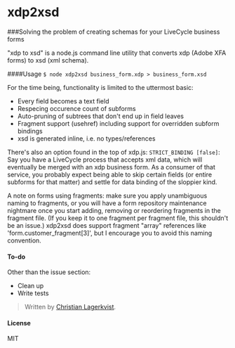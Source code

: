 
xdp2xsd
=======

###Solving the problem of creating schemas for your LiveCycle business forms

"xdp to xsd" is a node.js command line utility that converts xdp (Adobe XFA forms) to xsd (xml schema).

####Usage
`$ node xdp2xsd business_form.xdp > business_form.xsd` 

For the time being, functionality is limited to the uttermost basic:

* Every field becomes a text field
* Respecing occurence count of subforms
* Auto-pruning of subtrees that don't end up in field leaves
* Fragment support (usehref) including support for overridden subform bindings
* xsd is generated inline, i.e. no types/references

There's also an option found in the top of xdp.js: `STRICT_BINDING [false]`: Say you have a LiveCycle process that accepts xml data, which will eventually be merged with an xdp business form. As a consumer of that service, you  probably expect being able to skip certain fields (or entire subforms for that matter) and settle for data binding of the sloppier kind.

A note on forms using fragments: make sure you apply unambiguous naming to fragments, or you will have a form repository maintenance nightmare once you start adding, removing or reordering fragments in the fragment file. (If you keep it to one fragment per fragment file, this shouldn't be an issue.) xdp2xsd does support fragment "array" references like 'form.customer_fragment[3]', but I encourage you to avoid this naming convention.

#### To-do

Other than the issue section:

* Clean up
* Write tests

> Written by [Christian Lagerkvist](https://github.com/o-o-).

#### License
MIT
